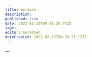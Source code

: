 ```yaml
---
title: em—dash
description: 
published: true
date: 2022-02-23T05:48:29.742Z
tags: 
editor: markdown
dateCreated: 2022-02-22T08:39:21.123Z
---
```


—